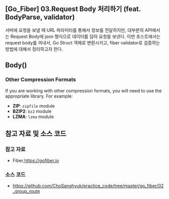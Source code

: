 ## [Go_Fiber] 03.Request Body 처리하기 (feat. BodyParse, validator)



서버에 요청을 보낼 때 URL 파라미터를 통해서 정보를 전달하지만, 대부분의 API에서는 Request Body에 json 형식으로 데이터를 담아 요청을 보낸다. 이번 포스트에서는 request body를 꺼내서, Go Struct 객체로 변환시키고, fiber validator로 검증하는 방법에 대해서 정리하고자 한다.



## Body()

### Other Compression Formats

If you are working with other compression formats, you will need to use the appropriate library. For example:

- **ZIP**: `zipfile` module
- **BZIP2**: `bz2` module
- **LZMA**: `lzma` module



















## 참고 자료 및 소스 코드

### 참고 자료

- Fiber,https://gofiber.io



### 소스 코드

- https://github.com/ChoSanghyuk/practice_code/tree/master/go_fiber/02_group_route


